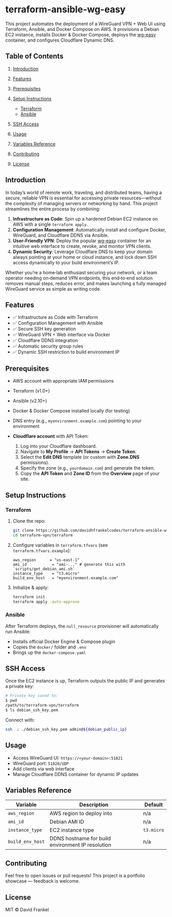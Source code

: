 # terraform-ansible-wg-easy

This project automates the deployment of a WireGuard VPN + Web UI using Terraform, Ansible, and Docker Compose on AWS.
It provisions a Debian EC2 instance, installs Docker & Docker Compose, deploys the [wg-easy](https://github.com/wg-easy/wg-easy) container, and configures Cloudflare Dynamic DNS.

## Table of Contents

1. [Introduction](#introduction)
2. [Features](#features)
3. [Prerequisites](#prerequisites)
4. [Setup Instructions](#setup-instructions)

   * [Terraform](#terraform)
   * [Ansible](#ansible)
5. [SSH Access](#ssh-access)
6. [Usage](#usage)
7. [Variables Reference](#variables-reference)
8. [Contributing](#contributing)
9. [License](#license)

## Introduction

In today’s world of remote work, traveling, and distributed teams, having a secure, reliable VPN is essential for accessing private resources—without the complexity of managing servers or networking by hand. This project streamlines the entire process by combining:

1. **Infrastructure as Code**: Spin up a hardened Debian EC2 instance on AWS with a single `terraform apply`.
2. **Configuration Management**: Automatically install and configure Docker, WireGuard, and Cloudflare DDNS via Ansible.
3. **User-Friendly VPN**: Deploy the popular [wg-easy](https://github.com/wg-easy/wg-easy) container for an intuitive web interface to create, revoke, and monitor VPN clients.
4. **Dynamic Security**: Leverage Cloudflare DNS to keep your domain always pointing at your home or cloud instance, and lock down SSH access dynamically to your build environment’s IP.

Whether you’re a home‐lab enthusiast securing your network, or a team operator needing on‐demand VPN endpoints, this end‐to‐end solution removes manual steps, reduces error, and makes launching a fully managed WireGuard service as simple as writing code.

## Features

* ✅ Infrastructure as Code with Terraform
* ✅ Configuration Management with Ansible
* ✅ Secure SSH key generation
* ✅ WireGuard VPN + Web interface via Docker
* ✅ Cloudflare DDNS integration
* ✅ Automatic security group rules
* ✅ Dynamic SSH restriction to build environment IP

## Prerequisites

* AWS account with appropriate IAM permissions
* Terraform (v1.0+)
* Ansible (v2.10+)
* Docker & Docker Compose installed locally (for testing)
* DNS entry (e.g., `myenvironment.example.com`) pointing to your environment
* **Cloudflare account** with API Token:

  1. Log into your Cloudflare dashboard.
  2. Navigate to **My Profile** → **API Tokens** → **Create Token**.
  3. Select the **Edit DNS** template (or custom with **Zone.DNS** permissions).
  4. Specify the zone (e.g., `yourdomain.com`) and generate the token.
  5. Copy the **API Token** and **Zone ID** from the **Overview** page of your site.

## Setup Instructions

### Terraform

1. Clone the repo:

   ```bash
   git clone https://github.com/davidhfrankelcodes/terraform-ansible-wg-easy.git
   cd terraform-vpn/terraform
   ```
2. Configure variables in `terraform.tfvars` (see `terraform.tfvars.example`):

   ```hcl
   aws_region      = "us-east-1"
   ami_id           = "ami-..." # generate this with `scripts/get_debian_ami.sh`
   instance_type    = "t3.micro"
   build_env_host   = "myenvironment.example.com"
   ```
3. Initialize & apply:

   ```bash
   terraform init
   terraform apply -auto-approve
   ```

### Ansible

After Terraform deploys, the `null_resource` provisioner will automatically run Ansible:

* Installs official Docker Engine & Compose plugin
* Copies the `docker/` folder and `.env`
* Brings up the `docker-compose.yaml`

## SSH Access

Once the EC2 instance is up, Terraform outputs the public IP and generates a private key:

```bash
# Private key saved to:
$ pwd
/path/to/terraform-vpn/terraform
$ ls debian_ssh_key.pem
```

Connect with:

```bash
ssh -i ./debian_ssh_key.pem admin@${debian_public_ip}
```

## Usage

* Access WireGuard UI: `https://<your-domain>:51821`
* WireGuard port: `51820/UDP`
* Add clients via web interface
* Manage Cloudflare DDNS container for dynamic IP updates

## Variables Reference

| Variable         | Description                                       | Default    |
| ---------------- | ------------------------------------------------- | ---------- |
| `aws_region`     | AWS region to deploy into                         | n/a        |
| `ami_id`         | Debian AMI ID                                     | n/a        |
| `instance_type`  | EC2 instance type                                 | `t3.micro` |
| `build_env_host` | DDNS hostname for build environment IP resolution | n/a        |

## Contributing

Feel free to open issues or pull requests! This project is a portfolio showcase — feedback is welcome.

## License

MIT © David Frankel
